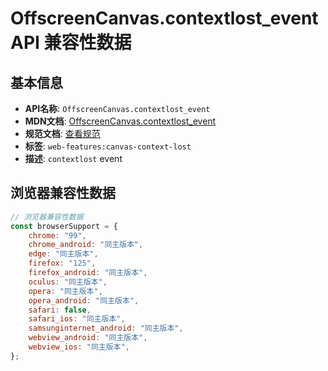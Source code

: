 # OffscreenCanvas.contextlost_event API 兼容性数据

## 基本信息

- **API名称**: `OffscreenCanvas.contextlost_event`
- **MDN文档**: [OffscreenCanvas.contextlost_event](https://developer.mozilla.org/docs/Web/API/OffscreenCanvas/contextlost_event)
- **规范文档**: [查看规范](https://html.spec.whatwg.org/multipage/indices.html#event-contextlost,https://html.spec.whatwg.org/multipage/canvas.html#handler-offscreencanvas-oncontextlost)
- **标签**: `web-features:canvas-context-lost`
- **描述**: `contextlost` event

## 浏览器兼容性数据

```javascript
// 浏览器兼容性数据
const browserSupport = {
    chrome: "99",
    chrome_android: "同主版本",
    edge: "同主版本",
    firefox: "125",
    firefox_android: "同主版本",
    oculus: "同主版本",
    opera: "同主版本",
    opera_android: "同主版本",
    safari: false,
    safari_ios: "同主版本",
    samsunginternet_android: "同主版本",
    webview_android: "同主版本",
    webview_ios: "同主版本",
};

```

